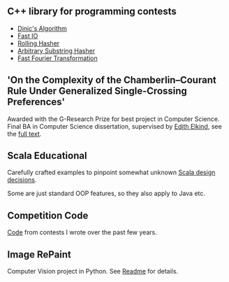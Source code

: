 ## C++ library for programming contests

- [Dinic's Algorithm](code_library/dinic.cpp)
- [Fast IO](code_library/parser.cpp)
- [Rolling Hasher](code_library/rolling_hasher.cpp)
- [Arbitrary Substring Hasher](code_library/hasher.cpp)
- [Fast Fourier Transformation](code_library/fft.cpp)

## 'On the Complexity of the Chamberlin–Courant Rule Under Generalized Single-Crossing Preferences'
Awarded with the G-Research Prize for best project in Computer Science.
Final BA in Computer Science dissertation, supervised by [Edith Elkind](https://scholar.google.com/citations?user=MsGRzsoAAAAJ&hl=en), see the [full text](paper.pdf).

## Scala Educational

Carefully crafted examples to pinpoint somewhat unknown [Scala design decisions](scala/binding_examples).

Some are just standard OOP features, so they also apply to Java etc.

## Competition Code

[Code](problems) from contests I wrote over the past few years.

## Image RePaint

Computer Vision project in Python.
See [Readme](img_rep) for details.
